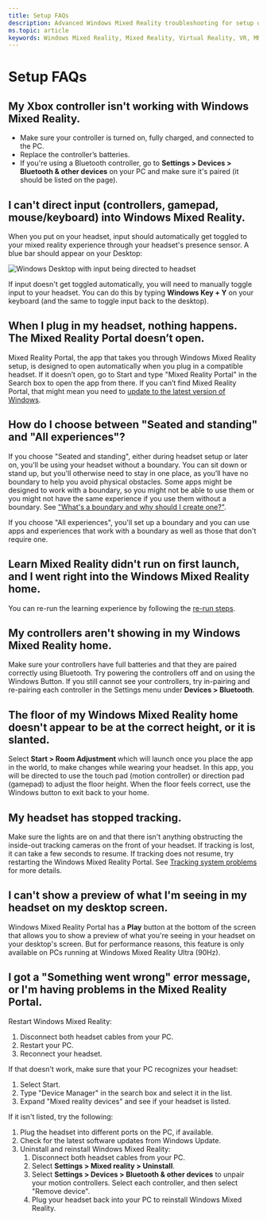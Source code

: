 ```yaml
---
title: Setup FAQs
description: Advanced Windows Mixed Reality troubleshooting for setup questions that goes beyond our standard consumer support documentation.
ms.topic: article
keywords: Windows Mixed Reality, Mixed Reality, Virtual Reality, VR, MR, Troubleshoot, Errors, Help, Support, Setup, Windows Mixed Reality Home, Windows Mixed Reality Portal
---
```



# Setup FAQs 

## My Xbox controller isn't working with Windows Mixed Reality.

* Make sure your controller is turned on, fully charged, and connected to the PC.
* Replace the controller’s batteries.
* If you're using a Bluetooth controller, go to **Settings > Devices > Bluetooth & other devices** on your PC and make sure it's paired (it should be listed on the page).

## I can't direct input (controllers, gamepad, mouse/keyboard) into Windows Mixed Reality.

When you put on your headset, input should automatically get toggled to your mixed reality experience through your headset's presence sensor. A blue bar should appear on your Desktop:

![Windows Desktop with input being directed to headset](images/1050px-windowsy.png)

If input doesn't get toggled automatically, you will need to manually toggle input to your headset. You can do this by typing **Windows Key + Y** on your keyboard (and the same to toggle input back to the desktop).

## When I plug in my headset, nothing happens. The Mixed Reality Portal doesn’t open.
Mixed Reality Portal, the app that takes you through Windows Mixed Reality setup, is designed to open automatically when you plug in a compatible headset. If it doesn’t open, go to Start and type "Mixed Reality Portal" in the Search box to open the app from there. If you can’t find Mixed Reality Portal, that might mean you need to [update to the latest version of Windows](https://support.microsoft.com/en-us/help/12373/windows-update-faq).

## How do I choose between "Seated and standing" and "All experiences"?

If you choose "Seated and standing", either during headset setup or later on, you'll be using your headset without a boundary. You can sit down or stand up, but you'll otherwise need to stay in one place, as you’ll have no boundary to help you avoid physical obstacles. Some apps might be designed to work with a boundary, so you might not be able to use them or you might not have the same experience if you use them without a boundary. See ["What's a boundary and why should I create one?"](boundary-questions.md#whats-a-boundary-and-why-should-i-create-one).

If you choose "All experiences", you'll set up a boundary and you can use apps and experiences that work with a boundary as well as those that don't require one. 

## Learn Mixed Reality didn't run on first launch, and I went right into the Windows Mixed Reality home.

You can re-run the learning experience by following the [re-run steps](learn-mixed-reality.md#how-do-i-re-run-the-learning-experience). 

## My controllers aren't showing in my Windows Mixed Reality home.

Make sure your controllers have full batteries and that they are paired correctly using Bluetooth. Try powering the controllers off and on using the Windows Button. If you still cannot see your controllers, try in-pairing and re-pairing each controller in the Settings menu under **Devices > Bluetooth**.

## The floor of my Windows Mixed Reality home doesn't appear to be at the correct height, or it is slanted.

Select **Start > Room Adjustment** which will launch once you place the app in the world, to make changes while wearing your headset. In this app, you will be directed to use the touch pad (motion controller) or direction pad (gamepad) to adjust the floor height. When the floor feels correct, use the Windows button to exit back to your home.

## My headset has stopped tracking.

Make sure the lights are on and that there isn't anything obstructing the inside-out tracking cameras on the front of your headset. If tracking is lost, it can take a few seconds to resume. If tracking does not resume, try restarting the Windows Mixed Reality Portal. See [Tracking system problems](tracking-problems.md) for more details.

## I can't show a preview of what I'm seeing in my headset on my desktop screen.

Windows Mixed Reality Portal has a **Play** button at the bottom of the screen that allows you to show a preview of what you're seeing in your headset on your desktop's screen. But for performance reasons, this feature is only available on PCs running at Windows Mixed Reality Ultra (90Hz).

## I got a "Something went wrong" error message, or I'm having problems in the Mixed Reality Portal.

Restart Windows Mixed Reality:
1. Disconnect both headset cables from your PC.
2. Restart your PC.
3. Reconnect your headset.

If that doesn't work, make sure that your PC recognizes your headset:
1. Select Start.
2. Type "Device Manager" in the search box and select it in the list. 
3. Expand "Mixed reality devices" and see if your headset is listed. 

If it isn't listed, try the following:
1. Plug the headset into different ports on the PC, if available.
2. Check for the latest software updates from Windows Update.
3. Uninstall and reinstall Windows Mixed Reality:
    1. Disconnect both headset cables from your PC.
    2. Select **Settings  > Mixed reality > Uninstall**.
    3. Select **Settings  > Devices  > Bluetooth & other devices** to unpair your motion controllers. Select each controller, and then select "Remove device".
    4. Plug your headset back into your PC to reinstall Windows Mixed Reality.

